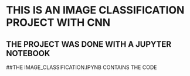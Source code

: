 # THIS IS AN IMAGE CLASSIFICATION PROJECT WITH CNN
## THE PROJECT WAS DONE WITH A JUPYTER NOTEBOOK
##THE IMAGE_CLASSIFICATION.IPYNB CONTAINS THE CODE
